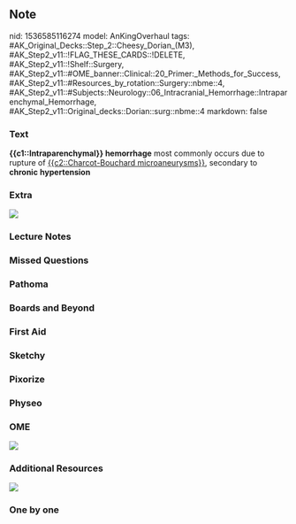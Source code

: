 ## Note
nid: 1536585116274
model: AnKingOverhaul
tags: #AK_Original_Decks::Step_2::Cheesy_Dorian_(M3), #AK_Step2_v11::!FLAG_THESE_CARDS::!DELETE, #AK_Step2_v11::!Shelf::Surgery, #AK_Step2_v11::#OME_banner::Clinical::20_Primer:_Methods_for_Success, #AK_Step2_v11::#Resources_by_rotation::Surgery::nbme::4, #AK_Step2_v11::#Subjects::Neurology::06_Intracranial_Hemorrhage::Intraparenchymal_Hemorrhage, #AK_Step2_v11::Original_decks::Dorian::surg::nbme::4
markdown: false

### Text
<b>{{c1::Intraparenchymal}} hemorrhage</b> most commonly occurs due
to rupture of <u>{{c2::Charcot-Bouchard microaneurysms}}</u>,
secondary to <b>chronic</b> <b>hypertension</b>

### Extra
<div><img src="paste-1974125883031553.jpg"></div>

### Lecture Notes


### Missed Questions


### Pathoma


### Boards and Beyond


### First Aid


### Sketchy


### Pixorize


### Physeo


### OME
<div class="ome-widget">
  <a href="https://onlinemeded.org/spa/surgery?ref=anki"><img src=
  "_OME_AnkiFlashcards_Topic_4.png"></a>
</div>

### Additional Resources
<img src="paste-1976677093605377.jpg">

### One by one

